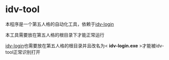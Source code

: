 # idv-tool

本程序是一个第五人格的自动化工具，依赖于[idv-login](https://github.com/Alexander-Porter/idv-login)

本工具需要放在第五人格的根目录下才能正常运行

[idv-login](https://github.com/Alexander-Porter/idv-login)也需要放在第五人格的根目录并且改名为< **idv-login.exe** >才能被idv-tool正常识别打开
